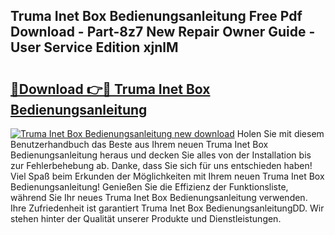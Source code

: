 ## Truma Inet Box Bedienungsanleitung Free Pdf Download - Part-8z7 New Repair Owner Guide - User Service Edition xjnlM

# <h2><a href="http://df0r5k.blite.top/?on=Truma+Inet+Box+Bedienungsanleitung">🔗Download 👉🔴 Truma Inet Box Bedienungsanleitung</a></h2>

[![Truma Inet Box Bedienungsanleitung new download](https://i.imgur.com/lujVjoI.png)](http://df0r5k.blite.top/?on=Truma+Inet+Box+Bedienungsanleitung)
Holen Sie mit diesem Benutzerhandbuch das Beste aus Ihrem neuen Truma Inet Box Bedienungsanleitung heraus und decken Sie alles von der Installation bis zur Fehlerbehebung ab. Danke, dass Sie sich für uns entschieden haben! Viel Spaß beim Erkunden der Möglichkeiten mit Ihrem neuen Truma Inet Box Bedienungsanleitung! Genießen Sie die Effizienz der Funktionsliste, während Sie Ihr neues Truma Inet Box Bedienungsanleitung verwenden. Ihre Zufriedenheit ist garantiert Truma Inet Box BedienungsanleitungDD. Wir stehen hinter der Qualität unserer Produkte und Dienstleistungen.
